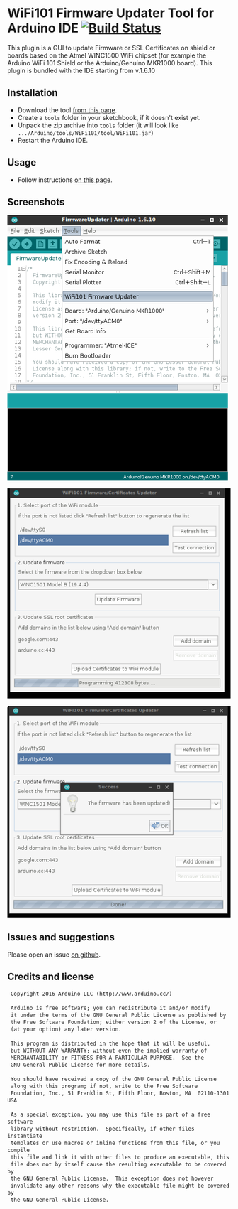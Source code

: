 # WiFi101 Firmware Updater Tool for Arduino IDE [![Build Status](https://travis-ci.org/arduino-libraries/WiFi101-FirmwareUpdater-Plugin.svg?branch=master)](https://travis-ci.org/arduino-libraries/WiFi101-FirmwareUpdater-Plugin)

This plugin is a GUI to update Firmware or SSL Certificates on shield or boards based
on the Atmel WINC1500 WiFi chipset (for example the Arduino WiFi 101 Shield or the
Arduino/Genuino MKR1000 board). This plugin is bundled with the IDE starting from v.1.6.10

## Installation

- Download the tool [from this page](https://github.com/arduino-libraries/WiFi101-FirmwareUpdater-Plugin/releases/latest).
- Create a `tools` folder in your sketchbook, if it doesn't exist yet.
- Unpack the zip archive into `tools` folder (it will look like `.../Arduino/tools/WiFi101/tool/WiFi101.jar`)
- Restart the Arduino IDE. 

## Usage

- Follow instructions [on this page](https://www.arduino.cc/en/Tutorial/FirmwareUpdater).

## Screenshots

![Screenshot](screenshot-0.png)

![Screenshot](screenshot-1.png)

![Screenshot](screenshot-2.png)

## Issues and suggestions

Please open an issue [on github](https://github.com/arduino-libraries/WiFi101-FirmwareUpdater-Plugin/issues/new).

## Credits and license

```
 Copyright 2016 Arduino LLC (http://www.arduino.cc/)

 Arduino is free software; you can redistribute it and/or modify
 it under the terms of the GNU General Public License as published by
 the Free Software Foundation; either version 2 of the License, or
 (at your option) any later version.

 This program is distributed in the hope that it will be useful,
 but WITHOUT ANY WARRANTY; without even the implied warranty of
 MERCHANTABILITY or FITNESS FOR A PARTICULAR PURPOSE.  See the
 GNU General Public License for more details.

 You should have received a copy of the GNU General Public License
 along with this program; if not, write to the Free Software
 Foundation, Inc., 51 Franklin St, Fifth Floor, Boston, MA  02110-1301  USA

 As a special exception, you may use this file as part of a free software
 library without restriction.  Specifically, if other files instantiate
 templates or use macros or inline functions from this file, or you compile
 this file and link it with other files to produce an executable, this
 file does not by itself cause the resulting executable to be covered by
 the GNU General Public License.  This exception does not however
 invalidate any other reasons why the executable file might be covered by
 the GNU General Public License.
```

